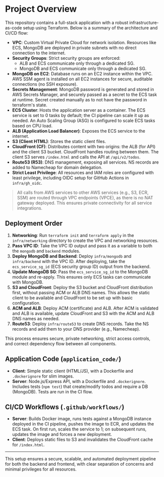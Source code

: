 # Project Overview

This repository contains a full-stack application with a robust infrastructure-as-code setup using Terraform. Below is a summary of the architecture and CI/CD flow:


- **VPC**: Custom Virtual Private Cloud for network isolation. Resources like ECS, MongoDB are deployed in private subnets with no direct connection to the internet.
- **Security Groups**: Strict security groups are enforced:
	- ALB and ECS communicate only through a dedicated SG.
	- MongoDB and ECS communicate only through a dedicated SG.
- **MongoDB on EC2**: Database runs on an EC2 instance within the VPC. AWS SSM agent is installed on all EC2 instances for secure, auditable connections (no SSH exposure).
- **Secrets Management**: MongoDB password is generated and stored in AWS Secrets Manager, and securely passed as a secret to the ECS task at runtime. Secret created manually as to not have the password in terraform's state.
- **ECS Cluster**: Hosts the application server as a container. The ECS service is set to 0 tasks by default; the CI pipeline can scale it up as needed. An Auto Scaling Group (ASG) is configured to scale ECS tasks based on CPU load.
- **ALB (Application Load Balancer)**: Exposes the ECS service to the internet.
- **S3 (Client HTML)**: Stores the static client files.
- **CloudFront (CF)**: Distributes content with two origins: the ALB (for API) and the client S3 bucket. CloudFront handles routing between them. The client S3 serves `/index.html` and calls the API at `/api/v2/todos`.
- **Route53 (R53)**: DNS management, exposing all services. NS records are added to Namecheap for domain delegation.
- **Strict Least Privilege**: All resources and IAM roles are configured with least privilege, including OIDC setup for GitHub Actions in `infra/gh_oidc`.

> All calls from AWS services to other AWS services (e.g., S3, ECR, SSM) are routed through VPC endpoints (VPCE), as there is no NAT gateway deployed. This ensures private connectivity for all service integrations.


## Deployment Order
1. **Networking**: Run `terraform init` and `terraform apply` in the `infra/networking` directory to create the VPC and networking resources.
2. **Pass VPC ID**: Take the VPC ID output and pass it as a variable to both the `mongodb` and `backend` modules.
3. **Deploy MongoDB and Backend**: Deploy `infra/mongodb` and `infra/backend` with the VPC ID. After deploying, take the `ecs_service_sg_id` (ECS security group ID) output from the backend.
4. **Update MongoDB SG**: Pass the `ecs_service_sg_id` to the MongoDB module and re-apply. This ensures only ECS tasks can communicate with MongoDB.
5. **S3 and CloudFront**: Deploy the S3 bucket and CloudFront distribution first, without passing ACM or ALB DNS names. This allows the static client to be available and CloudFront to be set up with basic configuration.
6. **ACM and ALB**: Deploy ACM (certificate) and ALB. After ACM is validated and ALB is available, update CloudFront and S3 with the ACM and ALB DNS names as needed.
7. **Route53**: Deploy `infra/route53` to create DNS records. Take the NS records and add them to your DNS provider (e.g., Namecheap).

This process ensures secure, private networking, strict access controls, and correct dependency flow between all components.

## Application Code (`application_code/`)
- **Client**: Simple static client (HTML/JS), with a Dockerfile and `.dockerignore` for slim images.
- **Server**: Node.js/Express API, with a Dockerfile and `.dockerignore`. Includes tests (`npm test`) that create/modify todos and require a DB (MongoDB). Tests are run in the CI flow.

## CI/CD Workflows (`.github/workflows/`)
- **Server**: Builds Docker image, runs tests against a MongoDB instance deployed in the CI pipeline, pushes the image to ECR, and updates the ECS task. On first run, scales the service to 1; on subsequent runs, updates the image and forces a new deployment.
- **Client**: Deploys static files to S3 and invalidates the CloudFront cache for `/index.html`.

---

This setup ensures a secure, scalable, and automated deployment pipeline for both the backend and frontend, with clear separation of concerns and minimal privileges for all resources.
